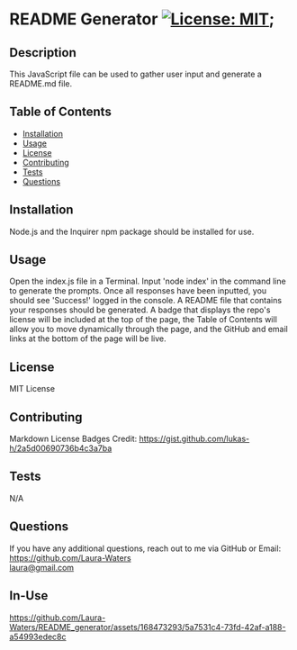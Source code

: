 
# README Generator [![License: MIT](https://img.shields.io/badge/License-MIT-yellow.svg)](https://opensource.org/licenses/MIT);

## Description
    
This JavaScript file can be used to gather user input and generate a README.md file. 
    
## Table of Contents 
    
- [Installation](#installation)
- [Usage](#usage)
- [License](#license) 
- [Contributing](#contributing) 
- [Tests](#tests) 
- [Questions](#questions)  
    
## Installation
    
Node.js and the Inquirer npm package should be installed for use.  
    
## Usage
    
Open the index.js file in a Terminal. Input 'node index' in the command line to generate the prompts. Once all responses have been inputted, you should see 'Success!' logged in the console. A README file that contains your responses should be generated. A badge that displays the repo's license will be included at the top of the page, the Table of Contents will allow you to move dynamically through the page, and the GitHub and email links at the bottom of the page will be live.   
    
## License 
    
MIT License
    
## Contributing 
    
Markdown License Badges Credit: https://gist.github.com/lukas-h/2a5d00690736b4c3a7ba 
    
## Tests 
    
N/A 
    
## Questions 
    
If you have any additional questions, reach out to me via GitHub or Email: <br>
https://github.com/Laura-Waters <br>
laura@gmail.com

## In-Use
https://github.com/Laura-Waters/README_generator/assets/168473293/5a7531c4-73fd-42af-a188-a54993edec8c

